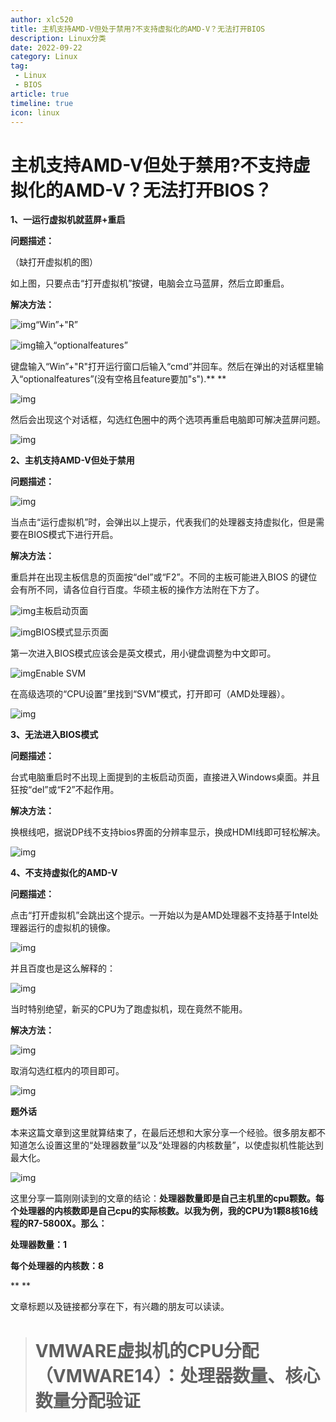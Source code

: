 ```yaml
---
author: xlc520
title: 主机支持AMD-V但处于禁用?不支持虚拟化的AMD-V？无法打开BIOS
description: Linux分类
date: 2022-09-22
category: Linux
tag: 
 - Linux
 - BIOS
article: true
timeline: true
icon: linux
---
```


# 主机支持AMD-V但处于禁用?不支持虚拟化的AMD-V？无法打开BIOS？

**1、一运行虚拟机就蓝屏+重启**

**问题描述：**

（缺打开虚拟机的图）

如上图，只要点击“打开虚拟机”按键，电脑会立马蓝屏，然后立即重启。

**解决方法：**



![img](https://static.linch.eu.org/blogImage/31155b658f7ffedad509c8153584cb8caf1ed296.png@600w_351h_progressive.webp)“Win”+"R”



![img](https://static.linch.eu.org/blogImage/8b3fb1adef1e62862fee897a5857d774f5360113.png@942w_494h_progressive.webp)输入“optionalfeatures”



键盘输入“Win”+"R"打开运行窗口后输入“cmd”并回车。然后在弹出的对话框里输入“optionalfeatures”(没有空格且feature要加"s").**
**

![img](https://static.linch.eu.org/blogImage/ced2675bc4fdd19dea324a7b838d9f563541c8b5.png@644w_821h_progressive.webp)



然后会出现这个对话框，勾选红色圈中的两个选项再重启电脑即可解决蓝屏问题。



![img](https://static.linch.eu.org/blogImage/4adb9255ada5b97061e610b682b8636764fe50ed.png@progressive.webp)

**2、主机支持AMD-V但处于禁用**

**问题描述：**

![img](https://static.linch.eu.org/blogImage/05e01b833aac32143983890166841fbf66e796aa.png@567w_476h_progressive.webp)

当点击“运行虚拟机”时，会弹出以上提示，代表我们的处理器支持虚拟化，但是需要在BIOS模式下进行开启。

**解决方法：**

重启并在出现主板信息的页面按“del”或“F2”。不同的主板可能进入BIOS 的键位会有所不同，请各位自行百度。华硕主板的操作方法附在下方了。

![img](https://static.linch.eu.org/blogImage/7f7a2ad3edc43a430850fe5a2733738ce0d00b26.jpg@942w_707h_progressive.webp)主板启动页面

![img](https://static.linch.eu.org/blogImage/2e2648c7d94f7a41aecf86b371842befa61d9256.jpg@942w_707h_progressive.webp)BIOS模式显示页面

第一次进入BIOS模式应该会是英文模式，用小键盘调整为中文即可。

![img](https://static.linch.eu.org/blogImage/ddb8447783c0455dd65b76ee5292cb3ef89784a3.jpg@942w_707h_progressive.webp)Enable SVM

在高级选项的“CPU设置”里找到“SVM”模式，打开即可（AMD处理器）。

![img](https://static.linch.eu.org/blogImage/4adb9255ada5b97061e610b682b8636764fe50ed.png@progressive.webp)

**3、无法进入BIOS模式**

**问题描述：**

台式电脑重启时不出现上面提到的主板启动页面，直接进入Windows桌面。并且狂按“del”或“F2”不起作用。

**解决方法：**

换根线吧，据说DP线不支持bios界面的分辨率显示，换成HDMI线即可轻松解决。

![img](https://static.linch.eu.org/blogImage/4adb9255ada5b97061e610b682b8636764fe50ed.png@progressive.webp)

**4、不支持虚拟化的AMD-V**

**问题描述：**

点击“打开虚拟机”会跳出这个提示。一开始以为是AMD处理器不支持基于Intel处理器运行的虚拟机的镜像。



![img](https://static.linch.eu.org/blogImage/3e9d74b2e146be802523608dd580b0dacd400fd5.png@606w_204h_progressive.webp)

并且百度也是这么解释的：

![img](https://static.linch.eu.org/blogImage/641861f2fc1c0adf93fd14ef00e2b318646cdc77.png@942w_513h_progressive.webp)

当时特别绝望，新买的CPU为了跑虚拟机，现在竟然不能用。



**解决方法：**



![img](https://static.linch.eu.org/blogImage/c7822a0813e7e30b38254a19ae31f3ae942e236b.png@942w_1026h_progressive.webp)

取消勾选红框内的项目即可。



![img](https://static.linch.eu.org/blogImage/4adb9255ada5b97061e610b682b8636764fe50ed.png@progressive.webp)

**题外话**

本来这篇文章到这里就算结束了，在最后还想和大家分享一个经验。很多朋友都不知道怎么设置这里的“处理器数量”以及“处理器的内核数量”，以使虚拟机性能达到最大化。



![img](https://static.linch.eu.org/blogImage/e5ef0fe620b0cf6ce3a7afd7cf8377cef30d1e7e.png@942w_350h_progressive.webp)

这里分享一篇刚刚读到的文章的结论：**处理器数量即是自己主机里的cpu颗数。每个处理器的内核数即是自己cpu的实际核数。以我为例，我的CPU为1颗8核16线程的R7-5800X。那么：**

**处理器数量：1**

**每个处理器的内核数：8**

**
**

文章标题以及链接都分享在下，有兴趣的朋友可以读读。

> # VMWARE虚拟机的CPU分配（VMWARE14）：处理器数量、核心数量分配验证